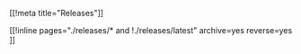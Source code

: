 [[!meta title="Releases"]]

[[!inline
pages="./releases/* and !./releases/latest"
archive=yes
reverse=yes
]]
